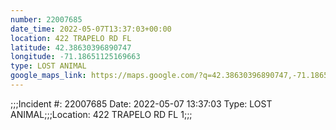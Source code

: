 ```yaml
---
number: 22007685
date_time: 2022-05-07T13:37:03+00:00
location: 422 TRAPELO RD FL 
latitude: 42.38630396890747
longitude: -71.18651125169663
type: LOST ANIMAL
google_maps_link: https://maps.google.com/?q=42.38630396890747,-71.18651125169663
---
```


;;;Incident #: 22007685  Date: 2022-05-07 13:37:03   Type: LOST ANIMAL;;;Location: 422 TRAPELO RD FL 1;;;

